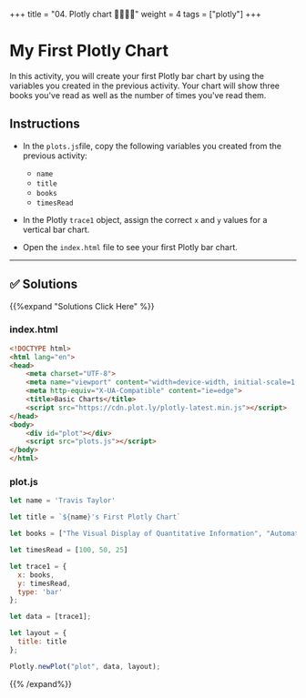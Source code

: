 +++
title = "04.  Plotly chart 👩‍🎓👨‍🎓"
weight = 4
tags = ["plotly"] 
+++

# My First Plotly Chart

In this activity, you will create your first Plotly bar chart by using the variables you created in the previous activity. Your chart will show three books you've read as well as the number of times you've read them.

## Instructions

* In the `plots.js`file, copy the following variables you created from the previous activity:

    * `name`
    * `title`
    * `books`
    * `timesRead`

* In the Plotly `trace1` object, assign the correct `x` and `y` values for a vertical bar chart.

* Open the `index.html` file to see your first Plotly bar chart.

---

## ✅ Solutions
{{%expand "Solutions Click Here" %}}
### index.html
```html
<!DOCTYPE html>
<html lang="en">
<head>
    <meta charset="UTF-8">
    <meta name="viewport" content="width=device-width, initial-scale=1.0">
    <meta http-equiv="X-UA-Compatible" content="ie=edge">
    <title>Basic Charts</title>
    <script src="https://cdn.plot.ly/plotly-latest.min.js"></script>
</head>
<body>
    <div id="plot"></div>
    <script src="plots.js"></script>
</body>
</html>
```
### plot.js
```javascript
let name = 'Travis Taylor'

let title = `${name}'s First Plotly Chart`

let books = ["The Visual Display of Quantitative Information", "Automate the Boring Stuff", "Data Science from Scratch"]

let timesRead = [100, 50, 25]

let trace1 = {
  x: books,
  y: timesRead,
  type: 'bar'
};

let data = [trace1];

let layout = {
  title: title
};

Plotly.newPlot("plot", data, layout);
```
{{% /expand%}}